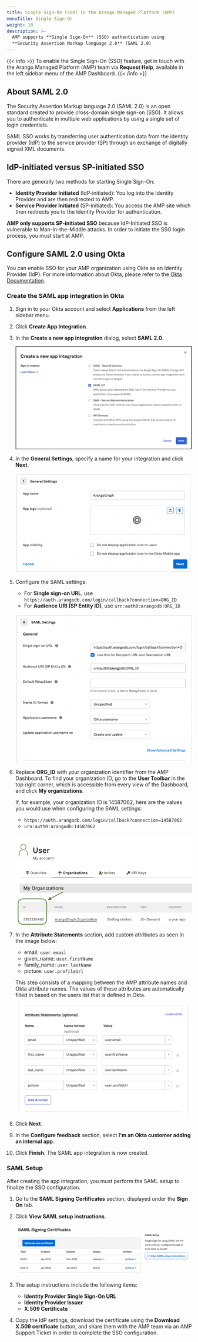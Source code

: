 ```yaml
---
title: Single Sign-On (SSO) in the Arango Managed Platform (AMP)
menuTitle: Single Sign-On
weight: 10
description: >-
  AMP supports **Single Sign-On** (SSO) authentication using
  **Security Assertion Markup language 2.0** (SAML 2.0)
---
```

{{< info >}}
To enable the Single Sign-On (SSO) feature, get in touch with the
Arango Managed Platform (AMP) team via **Request Help**, available in the left
sidebar menu of the AMP Dashboard.
{{< /info >}}

## About SAML 2.0

The Security Assertion Markup language 2.0 (SAML 2.0) is an open standard created
to provide cross-domain single sign-on (SSO). It allows you to authenticate in
multiple web applications by using a single set of login credentials.

SAML SSO works by transferring user authentication data from the identity
provider (IdP) to the service provider (SP) through an exchange of digitally
signed XML documents.

## IdP-initiated versus SP-initiated SSO

There are generally two methods for starting Single Sign-On:

- **Identity Provider Initiated** (IdP-initiated):
   You log into the Identity Provider and are then redirected to AMP.
- **Service Provider Initiated** (SP-initiated):
   You access the AMP site which then redirects you to the
   Identity Provider for authentication.

**AMP only supports SP-initiated SSO** because IdP-Initiated SSO is
vulnerable to Man-in-the-Middle attacks. In order to initiate the SSO login
process, you must start at AMP.

## Configure SAML 2.0 using Okta

You can enable SSO for your AMP organization using Okta as an Identity
Provider (IdP). For more information about Okta, please refer to the
[Okta Documentation](https://help.okta.com/en-us/Content/index.htm?cshid=csh-index).

### Create the SAML app integration in Okta

1. Sign in to your Okta account and select **Applications** from the left sidebar menu.
2. Click **Create App Integration**.
3. In the **Create a new app integration** dialog, select **SAML 2.0**.

   ![ArangoGraph Create Okta App Integration](../../../images/arangograph-okta-create-integration.png)
4. In the **General Settings**, specify a name for your integration and click **Next**.

   ![ArangoGraph Okta Integration Name](../../../images/arangograph-okta-integration-name.png)
5. Configure the SAML settings:
   - For **Single sign-on URL**, use `https://auth.arangodb.com/login/callback?connection=ORG_ID`
   - For **Audience URI (SP Entity ID)**, use `urn:auth0:arangodb:ORG_ID`

   ![ArangoGraph Okta SAML General Settings](../../../images/arangograph-okta-saml-general-settings.png)

6. Replace **ORG_ID** with your organization identifier from the 
   AMP Dashboard. To find your organization ID, go to the **User Toolbar**
   in the top right corner, which is accessible from every view of the Dashboard,
   and click **My organizations**.

   If, for example, your organization ID is 14587062, here are the values you
   would use when configuring the SAML settings:
   - `https://auth.arangodb.com/login/callback?connection=14587062`
   - `urn:auth0:arangodb:14587062`
   
   ![ArangoGraph Organization ID](../../../images/arangograph-organization-id.png)
7. In the **Attribute Statements** section, add custom attributes as seen in the image below:
   - email: `user.email`
   - given_name: `user.firstName`
   - family_name: `user.lastName`
   - picture: `user.profileUrl`

   This step consists of a mapping between the AMP attribute names and
   Okta attribute names. The values of these attributes are automatically filled
   in based on the users list that is defined in Okta.

   ![ArangoGraph Okta SAML Attributes](../../../images/arangograph-okta-saml-attributes.png)
8. Click **Next**.
9. In the **Configure feedback** section, select **I'm an Okta customer adding an internal app**.
10. Click **Finish**. The SAML app integration is now created.

### SAML Setup

After creating the app integration, you must perform the SAML setup to finalize
the SSO configuration.

1. Go to the **SAML Signing Certificates** section, displayed under the **Sign On** tab.
2. Click **View SAML setup instructions**.

   ![ArangoGraph Okta SAML Setup](../../../images/arangograph-okta-saml-setup.png)
3. The setup instructions include the following items:
   - **Identity Provider Single Sign-On URL**
   - **Identity Provider Issuer**
   - **X.509 Certificate**
4. Copy the IdP settings, download the certificate using the
   **Download X.509 certificate** button, and share them with the AMP
   team via an AMP Support Ticket in order to complete the SSO
   configuration.

